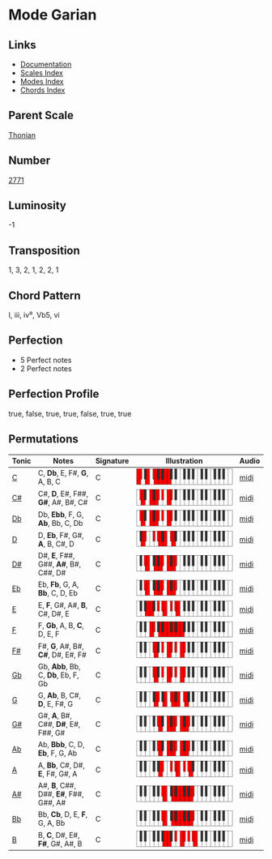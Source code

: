 # Mode Garian

## Links

- [Documentation](README.md)
- [Scales Index](Scales.md)
- [Modes Index](Modes.md)
- [Chords Index](Chords.md)

## Parent Scale

[Thonian](ScaleThonian.md)

## Number

[2771](https://ianring.com/musictheory/scales/2771)

## Luminosity

-1

## Transposition

1, 3, 2, 1, 2, 2, 1

## Chord Pattern

I, iii, iv⁰, Vb5, vi

## Perfection

- 5 Perfect notes
- 2 Perfect notes

## Perfection Profile

true, false, true, true, false, true, true

## Permutations

| Tonic | Notes | Signature | Illustration | Audio |
|-------|-------|-----------|--------------|-------|
| [C](ModeCNaturalGarian.md) | C, **Db**, E, F#, **G**, A, B, C | C | ![CNaturalGarian](ModeCNaturalGarian.png) | [midi](https://github.com/edipermadi/music/blob/main/docs/ModeCNaturalGarian.mid?raw=true) |
| [C#](ModeCSharpGarian.md) | C#, **D**, E#, F##, **G#**, A#, B#, C# | C | ![CSharpGarian](ModeCSharpGarian.png) | [midi](https://github.com/edipermadi/music/blob/main/docs/ModeCSharpGarian.mid?raw=true) |
| [Db](ModeDFlatGarian.md) | Db, **Ebb**, F, G, **Ab**, Bb, C, Db | C | ![DFlatGarian](ModeDFlatGarian.png) | [midi](https://github.com/edipermadi/music/blob/main/docs/ModeDFlatGarian.mid?raw=true) |
| [D](ModeDNaturalGarian.md) | D, **Eb**, F#, G#, **A**, B, C#, D | C | ![DNaturalGarian](ModeDNaturalGarian.png) | [midi](https://github.com/edipermadi/music/blob/main/docs/ModeDNaturalGarian.mid?raw=true) |
| [D#](ModeDSharpGarian.md) | D#, **E**, F##, G##, **A#**, B#, C##, D# | C | ![DSharpGarian](ModeDSharpGarian.png) | [midi](https://github.com/edipermadi/music/blob/main/docs/ModeDSharpGarian.mid?raw=true) |
| [Eb](ModeEFlatGarian.md) | Eb, **Fb**, G, A, **Bb**, C, D, Eb | C | ![EFlatGarian](ModeEFlatGarian.png) | [midi](https://github.com/edipermadi/music/blob/main/docs/ModeEFlatGarian.mid?raw=true) |
| [E](ModeENaturalGarian.md) | E, **F**, G#, A#, **B**, C#, D#, E | C | ![ENaturalGarian](ModeENaturalGarian.png) | [midi](https://github.com/edipermadi/music/blob/main/docs/ModeENaturalGarian.mid?raw=true) |
| [F](ModeFNaturalGarian.md) | F, **Gb**, A, B, **C**, D, E, F | C | ![FNaturalGarian](ModeFNaturalGarian.png) | [midi](https://github.com/edipermadi/music/blob/main/docs/ModeFNaturalGarian.mid?raw=true) |
| [F#](ModeFSharpGarian.md) | F#, **G**, A#, B#, **C#**, D#, E#, F# | C | ![FSharpGarian](ModeFSharpGarian.png) | [midi](https://github.com/edipermadi/music/blob/main/docs/ModeFSharpGarian.mid?raw=true) |
| [Gb](ModeGFlatGarian.md) | Gb, **Abb**, Bb, C, **Db**, Eb, F, Gb | C | ![GFlatGarian](ModeGFlatGarian.png) | [midi](https://github.com/edipermadi/music/blob/main/docs/ModeGFlatGarian.mid?raw=true) |
| [G](ModeGNaturalGarian.md) | G, **Ab**, B, C#, **D**, E, F#, G | C | ![GNaturalGarian](ModeGNaturalGarian.png) | [midi](https://github.com/edipermadi/music/blob/main/docs/ModeGNaturalGarian.mid?raw=true) |
| [G#](ModeGSharpGarian.md) | G#, **A**, B#, C##, **D#**, E#, F##, G# | C | ![GSharpGarian](ModeGSharpGarian.png) | [midi](https://github.com/edipermadi/music/blob/main/docs/ModeGSharpGarian.mid?raw=true) |
| [Ab](ModeAFlatGarian.md) | Ab, **Bbb**, C, D, **Eb**, F, G, Ab | C | ![AFlatGarian](ModeAFlatGarian.png) | [midi](https://github.com/edipermadi/music/blob/main/docs/ModeAFlatGarian.mid?raw=true) |
| [A](ModeANaturalGarian.md) | A, **Bb**, C#, D#, **E**, F#, G#, A | C | ![ANaturalGarian](ModeANaturalGarian.png) | [midi](https://github.com/edipermadi/music/blob/main/docs/ModeANaturalGarian.mid?raw=true) |
| [A#](ModeASharpGarian.md) | A#, **B**, C##, D##, **E#**, F##, G##, A# | C | ![ASharpGarian](ModeASharpGarian.png) | [midi](https://github.com/edipermadi/music/blob/main/docs/ModeASharpGarian.mid?raw=true) |
| [Bb](ModeBFlatGarian.md) | Bb, **Cb**, D, E, **F**, G, A, Bb | C | ![BFlatGarian](ModeBFlatGarian.png) | [midi](https://github.com/edipermadi/music/blob/main/docs/ModeBFlatGarian.mid?raw=true) |
| [B](ModeBNaturalGarian.md) | B, **C**, D#, E#, **F#**, G#, A#, B | C | ![BNaturalGarian](ModeBNaturalGarian.png) | [midi](https://github.com/edipermadi/music/blob/main/docs/ModeBNaturalGarian.mid?raw=true) |
